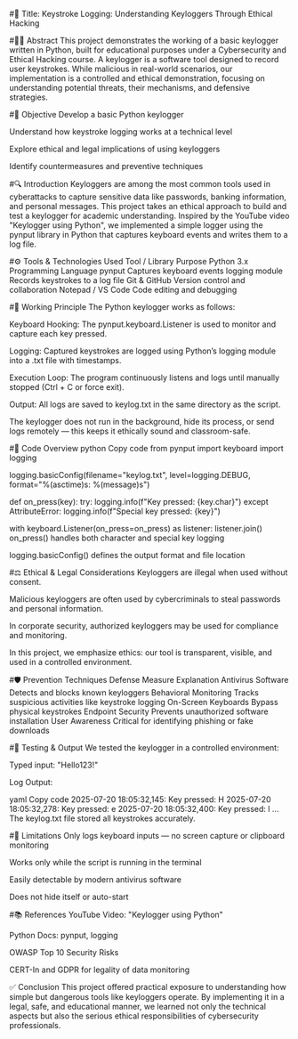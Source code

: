 #📘 Title:
Keystroke Logging: Understanding Keyloggers Through Ethical Hacking

#👨‍🎓 Abstract
This project demonstrates the working of a basic keylogger written in Python, built for educational purposes under a Cybersecurity and Ethical Hacking course. A keylogger is a software tool designed to record user keystrokes. While malicious in real-world scenarios, our implementation is a controlled and ethical demonstration, focusing on understanding potential threats, their mechanisms, and defensive strategies.

#🎯 Objective
Develop a basic Python keylogger

Understand how keystroke logging works at a technical level

Explore ethical and legal implications of using keyloggers

Identify countermeasures and preventive techniques

#🔍 Introduction
Keyloggers are among the most common tools used in cyberattacks to capture sensitive data like passwords, banking information, and personal messages. This project takes an ethical approach to build and test a keylogger for academic understanding. Inspired by the YouTube video "Keylogger using Python", we implemented a simple logger using the pynput library in Python that captures keyboard events and writes them to a log file.

#⚙️ Tools & Technologies Used
Tool / Library	Purpose
Python 3.x	Programming Language
pynput		Captures keyboard events
logging module	Records keystrokes to a log file
Git & GitHub	Version control and collaboration
Notepad / VS Code	Code editing and debugging

#🧠 Working Principle
The Python keylogger works as follows:

Keyboard Hooking: The pynput.keyboard.Listener is used to monitor and capture each key pressed.

Logging: Captured keystrokes are logged using Python’s logging module into a .txt file with timestamps.

Execution Loop: The program continuously listens and logs until manually stopped (Ctrl + C or force exit).

Output: All logs are saved to keylog.txt in the same directory as the script.

The keylogger does not run in the background, hide its process, or send logs remotely — this keeps it ethically sound and classroom-safe.

#🔐 Code Overview
python
Copy code
from pynput import keyboard
import logging

logging.basicConfig(filename="keylog.txt", level=logging.DEBUG, format="%(asctime)s: %(message)s")

def on_press(key):
    try:
        logging.info(f"Key pressed: {key.char}")
    except AttributeError:
        logging.info(f"Special key pressed: {key}")

with keyboard.Listener(on_press=on_press) as listener:
    listener.join()
on_press() handles both character and special key logging

logging.basicConfig() defines the output format and file location

#⚖️ Ethical & Legal Considerations
Keyloggers are illegal when used without consent.

Malicious keyloggers are often used by cybercriminals to steal passwords and personal information.

In corporate security, authorized keyloggers may be used for compliance and monitoring.

In this project, we emphasize ethics: our tool is transparent, visible, and used in a controlled environment.

#🛡️ Prevention Techniques
Defense Measure	Explanation
Antivirus Software	Detects and blocks known keyloggers
Behavioral Monitoring	Tracks suspicious activities like keystroke logging
On-Screen Keyboards	Bypass physical keystrokes
Endpoint Security	Prevents unauthorized software installation
User Awareness	Critical for identifying phishing or fake downloads

#🧪 Testing & Output
We tested the keylogger in a controlled environment:

Typed input: "Hello123!"

Log Output:

yaml
Copy code
2025-07-20 18:05:32,145: Key pressed: H
2025-07-20 18:05:32,278: Key pressed: e
2025-07-20 18:05:32,400: Key pressed: l
...
The keylog.txt file stored all keystrokes accurately.

#📌 Limitations
Only logs keyboard inputs — no screen capture or clipboard monitoring

Works only while the script is running in the terminal

Easily detectable by modern antivirus software

Does not hide itself or auto-start

#📚 References
YouTube Video: "Keylogger using Python"

Python Docs: pynput, logging

OWASP Top 10 Security Risks

CERT-In and GDPR for legality of data monitoring

✅ Conclusion
This project offered practical exposure to understanding how simple but dangerous tools like keyloggers operate. By implementing it in a legal, safe, and educational manner, we learned not only the technical aspects but also the serious ethical responsibilities of cybersecurity professionals.
